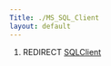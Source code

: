 ```yaml
---
Title: ./MS_SQL_Client
layout: default
---
```


1.  REDIRECT [SQLClient]({{site.url}}/SQLClient "wikilink")

